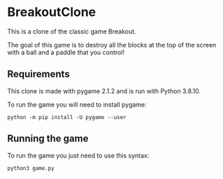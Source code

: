 # BreakoutClone
This is a clone of the classic game Breakout.

The goal of this game is to destroy all the blocks at the top of the screen with a ball and a paddle that you control!

## Requirements
This clone is made with pygame 2.1.2 and is run with Python 3.8.10.

To run the game you will need to install pygame:
```
python -m pip install -U pygame --user
```

## Running the game
To run the game you just need to use this syntax:

```
python3 game.py
```
